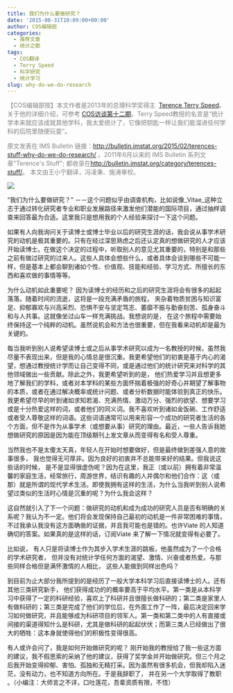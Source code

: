 ```yaml
---
title: 我们为什么要做研究？
date: '2015-08-31T10:09:00+00:00'
author: COS编辑部
categories:
  - 推荐文章
  - 统计之都
tags:
  - COS翻译
  - Terry Speed
  - 科学研究
  - 统计学习
slug: why-do-we-do-research
---
```


<font color=#808080 >【COS编辑部按】本文作者是2013年的总理科学奖得主 
[Terence Terry Speed](http://www.stat.berkeley.edu/~terry/)。关于他的详细介绍，可参考
[COS访谈第十二期](https://cos.name/2013/11/terry-speed/)，Terry Speed教授的名言是“统计学本来就应该成就其他学科，我太爱统计了，它像把钥匙一样让我们能溜进任何学科的后院里随便玩耍”。</font>

<font color=#808080 >原文发表在 IMS Bulletin 链接：<http://bulletin.imstat.org/2015/02/terences-stuff-why-do-we-do-research/>
。2011年6月以来的 IMS Bulletin 系列文章"Terence's Stuff"; 都收录在<http://bulletin.imstat.org/category/terences-stuff/>。
本文由王小宁翻译，冯凌秉、施涛审校。</font>

![](https://cos.name/wp-content/uploads/2015/08/Terry-Speed-1-2.jpg)

“我们为什么要做研究？” －－这个问题似乎由调查机构，比如说像_Vitae_这种立志于通过转化研究者专业和职业发展路径来激发他们潜能的国际项目，通过抽样调查来回答最为合适。这里我只是想用我的个人经验来探讨一下这个问题。

如果有人向我询问关于读博士或博士毕业以后的研究生涯的话，我会说从事学术研究的动机是极其重要的。只有在经过深思熟虑之后还认定真的想做研究的人才应该开始读博士。在做这个决定的过程中，听取别人的意见尤其重要的，特别是和那些之前有做过研究的过来人。这些人具体会想些什么，或者具体会谈到哪些不可能一样，但是基本上都会聊到诸如个性、价值观、技能和经验、学习方式、所擅长的东西和喜欢做的事情等等。<!--more-->

为什么动机如此重要呢？ 因为读博士的经历和之后的研究生涯将会有很多的起起落落。随着时间的流逝，这将是一段充满矛盾的旅程， 夹杂着物质贫困与知识富足、抑郁寡欢与兴高采烈、恐惧不安与坚定笃志、萎靡不振与勤奋刻苦、孤身奋斗和与人共事。这就像坐过山车一样充满挑战。我想说的是， 在这个旅程中需要始终保持这一个纯粹的动机。虽然说机会和方法也很重要，但在我看来动机却是最为关键的。

每当我听到别人说希望读博士或之后从事学术研究以成为一名教授的时候，虽然我尽量不表现出来，但是我的心情总是很沉重。我更希望他们的初衷是基于内心的渴望，想通过教授统计学而让自己变得不同，或是通过他们的统计研究来对科学的其他领域做出一些贡献。除此之外，我更希望听到的是， 他们热爱学习并且想更多地了解我们的学科，或者对本学科的某些方面怀揣着极强的好奇心并期望了解事物的本质，或者在通过解决概率或统计问题、或者分析数据时能体验到真正的快乐。我更希望尽早的听到诸如求知若渴、充满热情、激动万分、强烈的欲望、想要学习或是十分热爱这样的词，或者他们的同义词。我不喜欢听到诸如金饭碗、工作舒适或者受人尊敬这样的词语。这些词语通常可以用来形容一个成功的研究者生活的各个方面，但不是作为从事学术（或想要从事）研究的理由。最近，一些人告诉我她想做研究的原因是因为能在顶级期刊上发文章从而变得有名和受人尊重。

当然我也不是太傻太天真，年轻人在开始时想要做好，但是最终做到差强人意的故事很多， 我也觉得无可厚非。因为良好的初衷并不总能带来好的结果。但我说这些话的时候， 是不是显得很虚伪呢？因为在这里，我正（或以前）拥有着非常温馨的家庭生活，经常旅行，周游世界，结识有趣的人并偶尔和他们合作：这（或那）就是所谓的现代学术生活。即使我拥有这样的生活，为什么当我听到别人说希望过类似的生活时心情是沉重的呢？为什么我会这样？

这自然就引入了下一个问题：做研究的动机和成为成功的研究人员是否有明确的关系呢？我认为不一定。他们将会发现保持自己最初的动机是一件非常困难的事情，不过我承认我没有这方面确凿的证据，并且我可能也是错的。也许Viate 的人知道确切的答案。如果真的是这样的话，订阅Viate 来了解一下情况就变得有必要了。

比如说， 有人只是将读博士作为其步入学术生涯的跳板，他虽然成为了一个合格的学术研究者， 但并没有对统计学任何方面的渴望、激情、兴奋或者热爱。与那些同样合格但是满怀激情的人相比， 这些人能做到同样出色吗？

到目前为止大部分我所提到的是经历了一般大学本科学习后直接读博士的人。还有其他三类研究新手， 他们获得成功的的概率要高于平均水平。第一类是从本科学习中获得了一定的科研经验，喜欢上了科研并且很擅长做科研的；第二类是家里人有做科研的；第三类是完成了他们的学位后，在外面工作了一阵，最后决定回来学习如何做研究，并且能够成为科研项目的领军人。第一类和第二类中的人有直接或间接的渠道得知什么是科研，尤其是做科研的起起伏伏；而第三类人已经做出了很大的牺牲：这本身就使得他们的积极性变得很高。

有人或许会问了，我是如何开始做研究的呢？ 刚开始我的教授给了我一些这方面的建议，我不假思索的采纳了他的建议，获得了奖学金并开始做研究。但三个月之后我开始变得抑郁、害怕、孤独和无精打采。因为虽然有很多机会，但我却陷入迷茫，没有动力，也不知道方向所在。于是我辞职了， 并在另一个大学取得了教职 。（小编注：大师言之不详，口吐莲花，吾辈资质有限，不悟）
